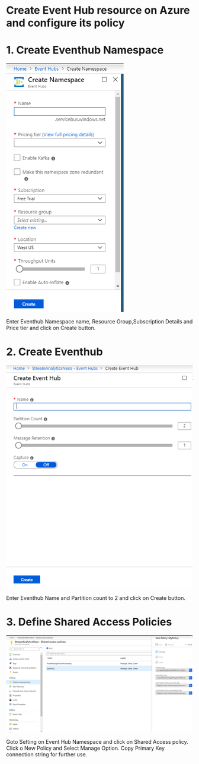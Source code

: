 # Create Event Hub resource on Azure and configure its policy


# 1. Create Eventhub Namespace
![EventNameSpace.png](Images/EventNameSpace.png)

Enter Eventhub Namespace name, Resource Group,Subscription Details and Price tier and click on Create button.  

# 2. Create Eventhub
![EventHub.png](Images/EventHub.png)

Enter Eventhub Name and Partition count to 2 and click on Create button.  

# 3. Define Shared Access Policies	
![DefinePolicy.png](Images/DefinePolicy.png)

Goto Setting on Event Hub Namespace and click on Shared Access policy. Click o New Policy and Select Manage Option. Copy Primary Key connection string for further use. 